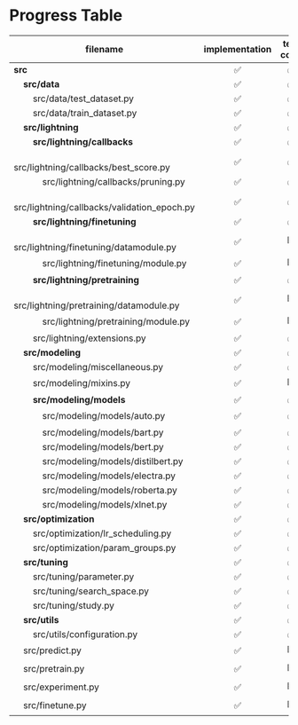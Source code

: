 # Progress Table
| filename | implementation | test code | docstring |
|----------|:--------------:|:---------:|:---------:|
| **src**                                                                                       | ✅ | ✅ | ✅ |
| &nbsp; &nbsp; **src/data**                                                                    | ✅ | ✅ | ✅ |
| &nbsp; &nbsp; &nbsp; &nbsp; src/data/test_dataset.py                                          | ✅ | ✅ | ✅ |
| &nbsp; &nbsp; &nbsp; &nbsp; src/data/train_dataset.py                                         | ✅ | ✅ | ✅ |
| &nbsp; &nbsp; **src/lightning**                                                               | ✅ | ✅ | ✅ |
| &nbsp; &nbsp; &nbsp; &nbsp; **src/lightning/callbacks**                                       | ✅ | ✅ | ✅ |
| &nbsp; &nbsp; &nbsp; &nbsp; &nbsp; &nbsp; src/lightning/callbacks/best_score.py               | ✅ | ✅ | ✅ |
| &nbsp; &nbsp; &nbsp; &nbsp; &nbsp; &nbsp; src/lightning/callbacks/pruning.py                  | ✅ | ✅ | ✅ |
| &nbsp; &nbsp; &nbsp; &nbsp; &nbsp; &nbsp; src/lightning/callbacks/validation_epoch.py         | ✅ | ✅ | ✅ |
| &nbsp; &nbsp; &nbsp; &nbsp; **src/lightning/finetuning**                                      | ✅ | ✅ | ✅ |
| &nbsp; &nbsp; &nbsp; &nbsp; &nbsp; &nbsp; src/lightning/finetuning/datamodule.py              | ✅ | 🟧 | ✅ |
| &nbsp; &nbsp; &nbsp; &nbsp; &nbsp; &nbsp; src/lightning/finetuning/module.py                  | ✅ | 🟧 | ✅ |
| &nbsp; &nbsp; &nbsp; &nbsp; **src/lightning/pretraining**                                     | ✅ | ✅ | ✅ |
| &nbsp; &nbsp; &nbsp; &nbsp; &nbsp; &nbsp; src/lightning/pretraining/datamodule.py             | ✅ | 🟧 | ✅ |
| &nbsp; &nbsp; &nbsp; &nbsp; &nbsp; &nbsp; src/lightning/pretraining/module.py                 | ✅ | 🟧 | ✅ |
| &nbsp; &nbsp; &nbsp; &nbsp; src/lightning/extensions.py                                       | ✅ | ✅ | ✅ |
| &nbsp; &nbsp; **src/modeling**                                                                | ✅ | ✅ | ✅ |
| &nbsp; &nbsp; &nbsp; &nbsp; src/modeling/miscellaneous.py                                     | ✅ | ✅ | ✅ |
| &nbsp; &nbsp; &nbsp; &nbsp; src/modeling/mixins.py                                            | ✅ | 🟧 | ✅ |
| &nbsp; &nbsp; &nbsp; &nbsp; **src/modeling/models**                                           | ✅ | ✅ | ✅ |
| &nbsp; &nbsp; &nbsp; &nbsp; &nbsp; &nbsp; src/modeling/models/auto.py                         | ✅ | ✅ | 🟧 |
| &nbsp; &nbsp; &nbsp; &nbsp; &nbsp; &nbsp; src/modeling/models/bart.py                         | ✅ | ✅ | ✅ |
| &nbsp; &nbsp; &nbsp; &nbsp; &nbsp; &nbsp; src/modeling/models/bert.py                         | ✅ | ✅ | ✅ |
| &nbsp; &nbsp; &nbsp; &nbsp; &nbsp; &nbsp; src/modeling/models/distilbert.py                   | ✅ | ✅ | ✅ |
| &nbsp; &nbsp; &nbsp; &nbsp; &nbsp; &nbsp; src/modeling/models/electra.py                      | ✅ | ✅ | ✅ |
| &nbsp; &nbsp; &nbsp; &nbsp; &nbsp; &nbsp; src/modeling/models/roberta.py                      | ✅ | ✅ | ✅ |
| &nbsp; &nbsp; &nbsp; &nbsp; &nbsp; &nbsp; src/modeling/models/xlnet.py                        | ✅ | ✅ | ✅ |
| &nbsp; &nbsp; **src/optimization**                                                            | ✅ | ✅ | ✅ |
| &nbsp; &nbsp; &nbsp; &nbsp; src/optimization/lr_scheduling.py                                 | ✅ | ✅ | ✅ |
| &nbsp; &nbsp; &nbsp; &nbsp; src/optimization/param_groups.py                                  | ✅ | ✅ | ✅ |
| &nbsp; &nbsp; **src/tuning**                                                                  | ✅ | ✅ | ✅ |
| &nbsp; &nbsp; &nbsp; &nbsp; src/tuning/parameter.py                                           | ✅ | ✅ | ✅ |
| &nbsp; &nbsp; &nbsp; &nbsp; src/tuning/search_space.py                                        | ✅ | ✅ | ✅ |
| &nbsp; &nbsp; &nbsp; &nbsp; src/tuning/study.py                                               | ✅ | ✅ | ✅ |
| &nbsp; &nbsp; **src/utils**                                                                   | ✅ | ✅ | ✅ |
| &nbsp; &nbsp; &nbsp; &nbsp; src/utils/configuration.py                                        | ✅ | ✅ | ✅ |
| &nbsp; &nbsp; src/predict.py                                                                  | ✅ | 🟧 | 🟧 |
| &nbsp; &nbsp; src/pretrain.py                                                                 | ✅ | 🟧 | 🟧 |
| &nbsp; &nbsp; src/experiment.py                                                               | ✅ | 🟧 | 🟧 |
| &nbsp; &nbsp; src/finetune.py                                                                 | ✅ | 🟧 | 🟧 |
